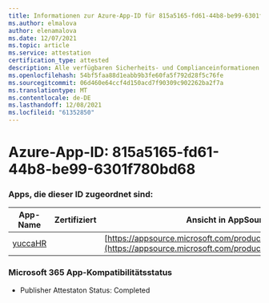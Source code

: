 ```yaml
---
title: Informationen zur Azure-App-ID für 815a5165-fd61-44b8-be99-6301f780bd68
ms.author: elmalova
author: elenamalova
ms.date: 12/07/2021
ms.topic: article
ms.service: attestation
certification_type: attested
description: Alle verfügbaren Sicherheits- und Complianceinformationen für 815a5165-fd61-44b8-be99-6301f780bd68.
ms.openlocfilehash: 54bf5faa88d1eabb9b3fe60fa5f792d28f5c76fe
ms.sourcegitcommit: 06d460e64ccf4d150acd7f90309c902262ba2f7a
ms.translationtype: MT
ms.contentlocale: de-DE
ms.lasthandoff: 12/08/2021
ms.locfileid: "61352850"
---
```

# <a name="azure-app-id-815a5165-fd61-44b8-be99-6301f780bd68"></a>Azure-App-ID: 815a5165-fd61-44b8-be99-6301f780bd68


### <a name="apps-associated-with-this-id"></a>Apps, die dieser ID zugeordnet sind:
| **App-Name** | **Zertifiziert** | **Ansicht in AppSource** |
|--------------|---------------|-----------------------|
| [yuccaHR](https://docs.microsoft.com/microsoft-365-app-certification/forward/WA200003242) |  | [https://appsource.microsoft.com/product/office/WA200003242](https://appsource.microsoft.com/product/office/WA200003242) |

### <a name="microsoft-365-app-compliance-status"></a>Microsoft 365 App-Kompatibilitätsstatus
- Publisher Attestaton Status: Completed
